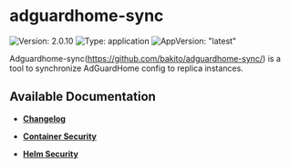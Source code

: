 # adguardhome-sync

![Version: 2.0.10](https://img.shields.io/badge/Version-2.0.10-informational?style=flat-square) ![Type: application](https://img.shields.io/badge/Type-application-informational?style=flat-square) ![AppVersion: "latest"](https://img.shields.io/badge/AppVersion-"latest"-informational?style=flat-square)

Adguardhome-sync(https://github.com/bakito/adguardhome-sync/) is a tool to synchronize AdGuardHome config to replica instances.

## Available Documentation

- [**Changelog**](CHANGELOG)

- [**Container Security**](container-security)

- [**Helm Security**](helm-security)


